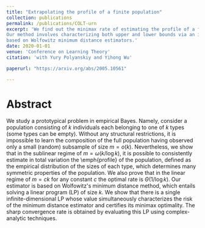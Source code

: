 ```yaml
---
title: "Extrapolating the profile of a finite population"
collection: publications
permalink: /publications/COLT-urn
excerpt: 'We find out the minimax rate of estimating the profile of a finite population in small sample regimes. 
Our method involves characterizing both upper and lower bounds via an infinite-dimensional optimization problem
based on Wolfowitz minimum distance estimators.'
date: 2020-01-01
venue: 'Conference on Learning Theory'
citation: 'with Yury Polyanskiy and Yihong Wu'

paperurl: "https://arxiv.org/abs/2005.10561"

---
```


Abstract
========

We study a prototypical problem in empirical Bayes. Namely, 
consider a population consisting of $k$ individuals each belonging to one of $k$ types (some types can be empty). 
Without any structural restrictions, it is impossible to learn the composition of the full population having observed only a small (random) subsample of size $m = o(k)$. 
Nevertheless, we show that in the sublinear regime of $m =\omega(k/\log k)$, it is possible to consistently estimate in total variation the \emph{profile} of the population, 
defined as the empirical distribution of the sizes of each type, which determines many symmetric properties of the population. We also prove
that in the linear regime of $m=c k$ for any constant $c$ the optimal rate is $\Theta(1/\log k)$. 
Our estimator is based on Wolfowitz's minimum distance method, which entails solving a linear program (LP) of size $k$.
We show that there is a single infinite-dimensional LP whose value simultaneously characterizes the risk of the minimum distance estimator and certifies its minimax optimality. The sharp convergence rate is obtained by evaluating this LP using complex-analytic techniques. 	
